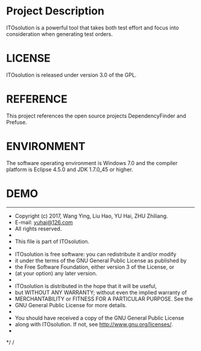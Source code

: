 Project Description
==========================================================================================================
ITOsolution is a powerful tool that takes both test effort and focus into consideration when generating test orders.

LICENSE
==========================================================================================================
ITOsolution is released under version 3.0 of the GPL.

REFERENCE
===========================================================================================================
This project references the open source projects DependencyFinder and Prefuse.

ENVIRONMENT
==========================================================================================================
The software operating environment is Windows 7.0 and the compiler platform is Eclipse 4.5.0 and JDK 1.7.0_45 or higher.

DEMO
==========================================================================================================
****************************************************
 *  Copyright (c) 2017, Wang Ying, Liu Hao, YU Hai, ZHU Zhiliang.
 *  E-mail: yuhai@126.com
 *  All rights reserved.
 *
 * This file is part of ITOsolution.
 *
 * ITOsolution is free software: you can redistribute it and/or modify
 * it under the terms of the GNU General Public License as published by
 * the Free Software Foundation, either version 3 of the License, or
 * (at your option) any later version.
 *
 * ITOsolution is distributed in the hope that it will be useful,
 * but WITHOUT ANY WARRANTY; without even the implied warranty of
 * MERCHANTABILITY or FITNESS FOR A PARTICULAR PURPOSE.  See the
 * GNU General Public License for more details.
 *
 * You should have received a copy of the GNU General Public License
 * along with ITOsolution.  If not, see <http://www.gnu.org/licenses/>.
 *
 */
/
